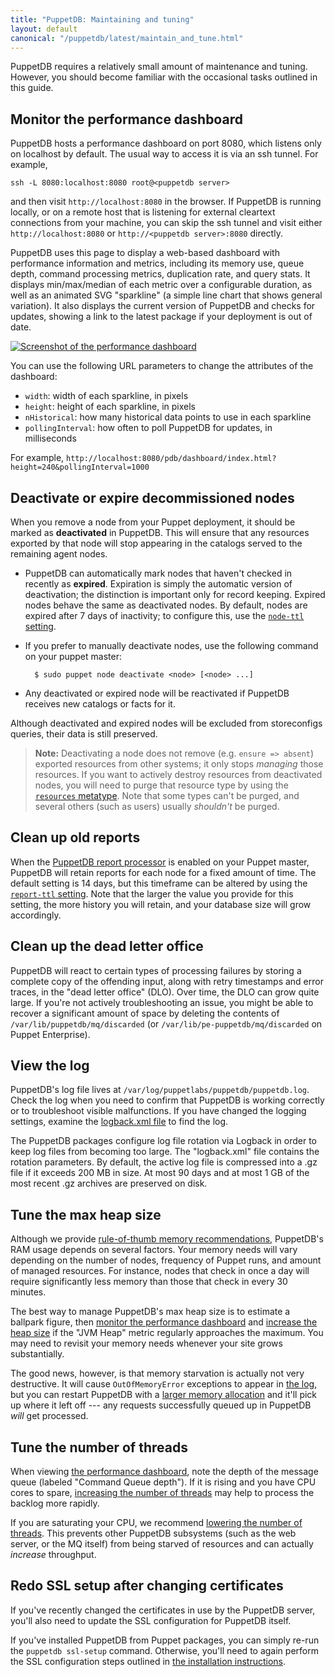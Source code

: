 ```yaml
---
title: "PuppetDB: Maintaining and tuning"
layout: default
canonical: "/puppetdb/latest/maintain_and_tune.html"
---
```


[configure_jetty]: ./configure.html#jetty-http-settings
[configure_heap]: ./configure.html#configuring-the-java-heap-size
[threads]: ./configure.html#command-processing-settings
[memrec]: ./scaling_recommendations.html#bottleneck-java-heap-size
[puppetdb_report_processor]: ./connect_puppet_master.html#enabling-report-storage
[node_ttl]: ./configure.html#node-ttl
[report_ttl]: ./configure.html#report-ttl
[resources_type]: {{puppet}}/type.html#resources
[logback]: ./configure.html#the-logback-logging-config-file
[dashboard]: #monitor-the-performance-dashboard

PuppetDB requires a relatively small amount of maintenance and tuning. However, you should become familiar with the occasional tasks outlined in this guide.

## Monitor the performance dashboard

PuppetDB hosts a performance dashboard on port 8080, which listens only on
localhost by default. The usual way to access it is via an ssh tunnel. For
example,

    ssh -L 8080:localhost:8080 root@<puppetdb server>

and then visit `http://localhost:8080` in the browser. If PuppetDB is running
locally, or on a remote host that is listening for external cleartext
connections from your machine, you can skip the ssh tunnel and visit either
`http://localhost:8080` or `http://<puppetdb server>:8080` directly.

PuppetDB uses this page to display a web-based dashboard with performance information and metrics, including its memory use, queue depth, command processing metrics, duplication rate, and query stats. It displays min/max/median of each metric over a configurable duration, as well as an animated SVG "sparkline" (a simple line chart that shows general variation). It also displays the current version of PuppetDB and checks for updates, showing a link to the latest package if your deployment is out of date.

[![Screenshot of the performance dashboard](./images/perf-dash-small.png)](./images/perf-dash-large.png)

You can use the following URL parameters to change the attributes of the dashboard:

* `width`: width of each sparkline, in pixels
* `height`: height of each sparkline, in pixels
* `nHistorical`: how many historical data points to use in each sparkline
* `pollingInterval`: how often to poll PuppetDB for updates, in milliseconds

For example, `http://localhost:8080/pdb/dashboard/index.html?height=240&pollingInterval=1000`

## Deactivate or expire decommissioned nodes

When you remove a node from your Puppet deployment, it should be marked as **deactivated** in PuppetDB. This will ensure that any resources exported by that node will stop appearing in the catalogs served to the remaining agent nodes.

* PuppetDB can automatically mark nodes that haven't checked in recently as **expired**. Expiration is simply the automatic version of deactivation; the distinction is important only for record keeping. Expired nodes behave the same as deactivated nodes. By default, nodes are expired after 7 days of inactivity; to configure this, use the [`node-ttl` setting][node_ttl].
* If you prefer to manually deactivate nodes, use the following command on your puppet master:

        $ sudo puppet node deactivate <node> [<node> ...]
* Any deactivated or expired node will be reactivated if PuppetDB receives new catalogs or facts for it.

Although deactivated and expired nodes will be excluded from storeconfigs queries, their data is still preserved.

> **Note:** Deactivating a node does not remove (e.g. `ensure => absent`) exported resources from other systems; it only stops _managing_ those resources. If you want to actively destroy resources from deactivated nodes, you will need to purge that resource type by using the [`resources` metatype][resources_type]. Note that some types can't be purged, and several others (such as users) usually _shouldn't_ be purged.

## Clean up old reports

When the [PuppetDB report processor][puppetdb_report_processor] is enabled on your Puppet master, PuppetDB will retain reports for each node for a fixed amount of time. The default setting is 14 days, but this timeframe can be altered by using the [`report-ttl` setting][report_ttl]. Note that the larger the value you provide for this setting, the more history you will retain, and your database size will grow accordingly.

## Clean up the dead letter office

PuppetDB will react to certain types of processing failures by storing a complete copy of the offending input, along with retry timestamps and error traces, in the "dead letter office" (DLO). Over time, the DLO can grow quite large. If you're not actively troubleshooting an issue, you might be able to recover a significant amount of space by deleting the contents of `/var/lib/puppetdb/mq/discarded` (or `/var/lib/pe-puppetdb/mq/discarded` on Puppet Enterprise).

## View the log

PuppetDB's log file lives at `/var/log/puppetlabs/puppetdb/puppetdb.log`. Check the log when you need to confirm that PuppetDB is working correctly or to troubleshoot visible malfunctions. If you have changed the logging settings, examine the [logback.xml file][logback] to find the log.

The PuppetDB packages configure log file rotation via Logback in order to keep
log files from becoming too large.  The "logback.xml" file contains the rotation
parameters.  By default, the active log file is compressed into a .gz file if
it exceeds 200 MB in size.  At most 90 days and at most 1 GB of the most recent
.gz archives are preserved on disk.

## Tune the max heap size

Although we provide [rule-of-thumb memory recommendations][memrec], PuppetDB's RAM usage depends on several factors. Your memory needs will vary depending on the number of nodes, frequency of Puppet runs, and amount of managed resources. For instance, nodes that check in once a day will require significantly less memory than those that check in every 30 minutes.

The best way to manage PuppetDB's max heap size is to estimate a ballpark figure, then [monitor the performance dashboard][dashboard] and [increase the heap size][configure_heap] if the "JVM Heap" metric regularly approaches the maximum. You may need to revisit your memory needs whenever your site grows substantially.

The good news, however, is that memory starvation is actually not very destructive. It will cause `OutOfMemoryError` exceptions to appear in [the log](#view-the-log), but you can restart PuppetDB with a [larger memory allocation][configure_heap] and it'll pick up where it left off --- any requests successfully queued up in PuppetDB *will* get processed.

## Tune the number of threads

When viewing [the performance dashboard][dashboard], note the depth of the message queue (labeled "Command Queue depth"). If it is rising and you have CPU cores to spare, [increasing the number of threads][threads] may help to process the backlog more rapidly.

If you are saturating your CPU, we recommend [lowering the number of threads][threads].  This prevents other PuppetDB subsystems (such as the web server, or the MQ itself) from being starved of resources and can actually _increase_ throughput.

## Redo SSL setup after changing certificates

If you've recently changed the certificates in use by the PuppetDB server, you'll also need to update the SSL configuration for PuppetDB itself.

If you've installed PuppetDB from Puppet packages, you can simply re-run the
`puppetdb ssl-setup` command. Otherwise, you'll need to again perform the SSL
configuration steps outlined in
[the installation instructions](./install_from_source.html).
